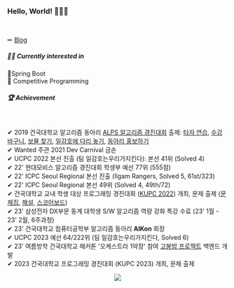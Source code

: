 <h3>Hello, World! 🙋🏻‍♂️</h3> <br>

  ✏ <a target="_blank" href=https://blog.hoony.me>Blog</a>

##### 🤷‍♂️ Currently interested in
<p>
  🌱Spring Boot <br>
  🎈 Competitive Programming <br>
  
</p>

##### 🏆 Achievement 
<br>

<p>
✔ 2019 건국대학교 알고리즘 동아리 <a target="_blank" href=https://www.acmicpc.net/category/detail/2061>ALPS 알고리즘 경진대회</a>
출제: 
<a target="_blank" href=https://www.acmicpc.net/problem/17487>타자 연습</a>, 
<a target="_blank" href=https://www.acmicpc.net/problem/17488>수강 바구니</a>,
<a target="_blank" href=https://www.acmicpc.net/problem/17489>보물 찾기</a>,
<a target="_blank" href=https://www.acmicpc.net/problem/17490>일감호에 다리 놓기</a>,
<a target="_blank" href=https://www.acmicpc.net/problem/17493>동아리 홍보하기</a><br>
✔ Wanted 주관 2021 Dev Carnival 금손<br>
✔ UCPC 2022 본선 진출 (팀 일감호는우리가지킨다): 본선 41위 (Solved 4)<br>
✔ 22' 현대모비스 알고리즘 경진대회 학생부 예선 77위 (555점)<br>
✔ 22' ICPC Seoul Regional 본선 진출 (Ilgam Rangers, Solved 5, 61st/323)<br>
✔ 22' ICPC Seoul Regional 본선 49위 (Solved 4, 49th/72)<br>
✔ 건국대학교 교내 학생 대상 프로그래밍 경진대회 (<a target="_blank" href=https://github.com/riroan/KUPC>KUPC 2022</a>) 개최, 문제 출제 (<a target="_blank" href=http://scoreboard.riroan.com/problemset.pdf>문제집</a>, <a target="_blank" href=http://scoreboard.riroan.com/solution.pdf>해설</a>, <a target="_blank" href=http://scoreboard.riroan.com/kupc>스코어보드</a>)<br>
✔ 23' 삼성전자 DX부문 동계 대학생 S/W 알고리즘 역량 강화 특강 수료 (23' 1월 - 23' 2월, 6주과정)<br>
✔ 23' 건국대학교 컴퓨터공학부 알고리즘 동아리 <strong>AlKon</strong> 회장<br>
✔ UCPC 2023 예선 64/222위 (팀 일감호는우리가지킨다, Solved 6)<br>
✔ 23' 여름방학 건국대학교 해커톤 '오케스트라 1악장' 참여 <a target="_blank" href=https://github.com/you-can-cook/Gobong>고봉밥 프로젝트</a> 백엔드 개발<br>
✔ 2023 건국대학교 프로그래밍 경진대회 (KUPC 2023) 개최, 문제 출제
</p>

<p align=center><a target="_blank" href="https://solved.ac/profile/aru0504"><img src="https://github-readme-solvedac-hyp3rflow.vercel.app/api/?handle=aru0504"></a></p>
